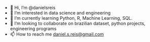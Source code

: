 - 👋 Hi, I’m @danielsreis
- 👀 I’m interested in data science and engineering
- 🌱 I’m currently learning Python, R, Machine Learning, SQL.
- 💞️ I’m looking to collaborate on brazilian dataset, python projects, engineering programs
- 📫 How to reach me daniel.s.reis@gmail.com

<!---
danielsreis/danielsreis is a ✨ special ✨ repository because its `README.md` (this file) appears on your GitHub profile.
You can click the Preview link to take a look at your changes.
--->
